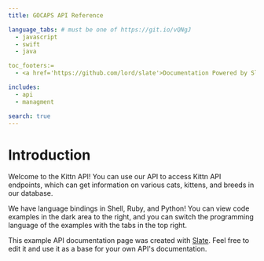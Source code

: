 ```yaml
---
title: GOCAPS API Reference

language_tabs: # must be one of https://git.io/vQNgJ
  - javascript
  - swift
  - java

toc_footers:=
  - <a href='https://github.com/lord/slate'>Documentation Powered by Slate</a>

includes:
  - api
  - managment

search: true
---
```


# Introduction

Welcome to the Kittn API! You can use our API to access Kittn API endpoints, which can get information on various cats, kittens, and breeds in our database.

We have language bindings in Shell, Ruby, and Python! You can view code examples in the dark area to the right, and you can switch the programming language of the examples with the tabs in the top right.

This example API documentation page was created with [Slate](https://github.com/lord/slate). Feel free to edit it and use it as a base for your own API's documentation.